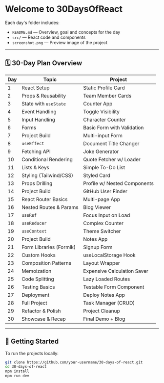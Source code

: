 # Welcome to 30DaysOfReact
Each day's folder includes:

- `README.md` — Overview, goal and concepts for the day  
- `src/` — React code and components  
- `screenshot.png` — Preview image of the project  

---

## 🗓️ 30-Day Plan Overview

| Day | Topic                     | Project                          |
|-----|---------------------------|----------------------------------|
| 1   | React Setup               | Static Profile Card              |
| 2   | Props & Reusability       | Team Member Cards                |
| 3   | State with `useState`     | Counter App                      |
| 4   | Event Handling            | Toggle Visibility                |
| 5   | Input Handling            | Character Counter                |
| 6   | Forms                     | Basic Form with Validation       |
| 7   | Project Build             | Multi-input Form                 |
| 8   | `useEffect`               | Document Title Changer           |
| 9   | Fetching API              | Joke Generator                   |
| 10  | Conditional Rendering     | Quote Fetcher w/ Loader          |
| 11  | Lists & Keys              | Simple To-Do List                |
| 12  | Styling (Tailwind/CSS)    | Styled Card                      |
| 13  | Props Drilling            | Profile w/ Nested Components     |
| 14  | Project Build             | GitHub User Finder               |
| 15  | React Router Basics       | Multi-page App                   |
| 16  | Nested Routes & Params    | Blog Viewer                      |
| 17  | `useRef`                  | Focus Input on Load              |
| 18  | `useReducer`              | Complex Counter                  |
| 19  | `useContext`              | Theme Switcher                   |
| 20  | Project Build             | Notes App                        |
| 21  | Form Libraries (Formik)   | Signup Form                      |
| 22  | Custom Hooks              | useLocalStorage Hook             |
| 23  | Composition Patterns      | Layout Wrapper                   |
| 24  | Memoization               | Expensive Calculation Saver      |
| 25  | Code Splitting            | Lazy Loaded Routes               |
| 26  | Testing Basics            | Testable Form Component          |
| 27  | Deployment                | Deploy Notes App                 |
| 28  | Full Project              | Task Manager (CRUD)              |
| 29  | Refactor & Polish         | Project Cleanup                  |
| 30  | Showcase & Recap          | Final Demo + Blog                |

---

## 🚀 Getting Started

To run the projects locally:

```bash
git clone https://github.com/your-username/30-days-of-react.git
cd 30-days-of-react
npm install
npm run dev
